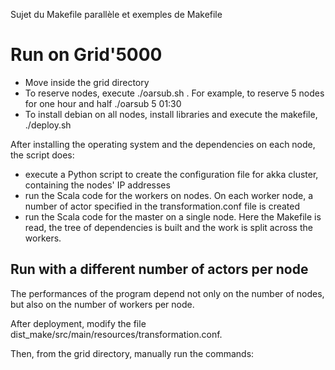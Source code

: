 Sujet du Makefile parallèle et exemples de Makefile

# Run on Grid'5000

- Move inside the grid directory
- To reserve nodes, execute ./oarsub.sh <nodes> <time>. For example, to reserve 5 nodes for one hour and half ./oarsub 5 01:30
- To install debian on all nodes, install libraries and execute the makefile, ./deploy.sh <nb of workers> <port>

After installing the operating system and the dependencies on each node, the script does:
- execute a Python script to create the configuration file for akka cluster, containing the nodes' IP addresses
- run the Scala code for the workers on <nb of workers> nodes. On each worker node, a number of actor specified in the transformation.conf file is created
- run the Scala code for the master on a single node. Here the Makefile is read, the tree of dependencies is built and the work is split across the workers.

## Run with a different number of actors per node

The performances of the program depend not only on the number of nodes, but also on the number of workers per node.

After deployment, modify the file dist_make/src/main/resources/transformation.conf.

Then, from the grid directory, manually run the commands:


